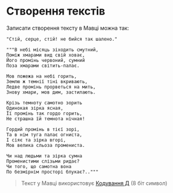 # Створення текстів

Записати створення тексту в <subject>Мавці</subject> можна так:

```мавка
"Стій, серце, стій! не бийся так шалено."
```

```мавка
"""В небі місяць зіходить смутний,
Поміж хмарами вид свій ховає,
Його промінь червоний, сумний
Поза хмарами світить-палає.

Мов пожежа на небі горить,
Землю ж темнії тіні вкривають,
Ледве промінь прорветься на мить,
Знову хмари, мов дим, застилають.

Крізь темноту самотно зорить
Одинокая зірка ясная,
Її промінь так гордо горить,
Не страшна їй темнота нічная!

Гордий промінь в тієї зорі,
Та в нім туга палає огниста,
І сіяє та зірка вгорі,
Мов велика сльоза промениста.

Чи над людьми та зірка сумна
Променистими слізьми ридає?
Чи того, що самотна вона
По безмірнім просторі блукає?.."""
```

> Текст у <subject>Мавці</subject> використовує [Кодування Д](https://кдб.укр/документи/КД.html)
> (8 біт символ) 